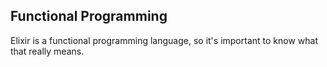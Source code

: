 ## Functional Programming

Elixir is a functional programming language, so it's important to know what that really means.
